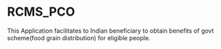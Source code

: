 # RCMS_PCO
 This Application facilitates to Indian beneficiary to obtain benefits of govt scheme(food grain distribution) for eligible people.
